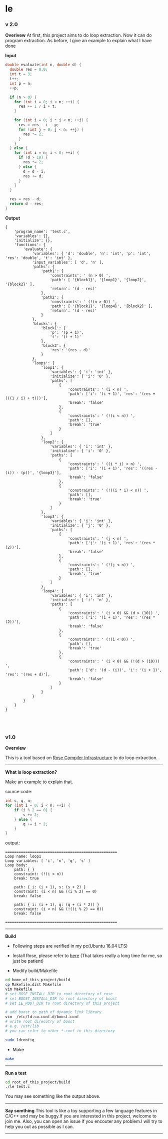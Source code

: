 # le

### v 2.0
**Overivew**
At first, this project aims to do loop extraction. Now it can do program extraction.
As before, I give an example to explain what I have done

**Input**
```C
double evaluate(int n, double d) {
  double res = 0.0;
  int t = 3;
  t++;
  int p = n;
  ++p;

  if (n > 0) {
    for (int i = 0; i < n; ++i) {
      res += 1 / i + t;
    }

    for (int i = 0; i * i < n; ++i) {
      res = res - i - p;
      for (int j = 0; j < n; ++j) {
        res *= 2;
      }
    }
  } else {
    for (int i = n; i < 0; ++i) {
      if (d > 10) {
        res *= 2;
      } else {
        d = d - i;
        res += d;
      }
    }
  }

  res = res - d;
  return d - res;
}

```
**Output**
```
{
    'program_name': 'test.c',
    'variables': {},
    'initialize': {},
    'functions': {
        'evaluate': {
            'variables': { 'd': 'double', 'n': 'int', 'p': 'int', 'res': 'double', 't': 'int' },
            'input_variables': [ 'd', 'n' ],
            'paths': {
                'path1': {
                    'constraints': ' (n > 0) ',
                    'path': [ '{block1}', '{loop1}', '{loop2}', '{block2}' ],
                    'return': '(d - res)'
                },
                'path2': {
                    'constraints': ' (!(n > 0)) ',
                    'path': [ '{block1}', '{loop4}', '{block2}' ],
                    'return': '(d - res)'
                }
            },
            'blocks': {
                'block1': {
                    'p': '(p + 1)',
                    't': '(t + 1)'
                },
                'block2': {
                    'res': '(res - d)'
                }
            },
            'loops': {
                'loop1': {
                    'variables': { 'i': 'int' },
                    'initialize': { 'i': '0' },
                    'paths': [
                        {
                            'constraints': ' (i < n) ',
                            'path': ['i': '(i + 1)', 'res': '(res + (((1 / i) + t)))'],
                            'break': 'false'
                        },
                        {
                            'constraints': ' (!(i < n)) ',
                            'path': [],
                            'break': 'true'
                        }
                    ]
                },
                'loop2': {
                    'variables': { 'i': 'int' },
                    'initialize': { 'i': '0' },
                    'paths': [
                        {
                            'constraints': ' ((i * i) < n) ',
                            'path': ['i': '(i + 1)', 'res': '((res - (i)) - (p))', '{loop3}'],
                            'break': 'false'
                        },
                        {
                            'constraints': ' (!((i * i) < n)) ',
                            'path': [],
                            'break': 'true'
                        }
                    ]
                },
                'loop3': {
                    'variables': { 'j': 'int' },
                    'initialize': { 'j': '0' },
                    'paths': [
                        {
                            'constraints': ' (j < n) ',
                            'path': ['j': '(j + 1)', 'res': '(res * (2))'],
                            'break': 'false'
                        },
                        {
                            'constraints': ' (!(j < n)) ',
                            'path': [],
                            'break': 'true'
                        }
                    ]
                },
                'loop4': {
                    'variables': { 'i': 'int' },
                    'initialize': { 'i': 'n' },
                    'paths': [
                        {
                            'constraints': ' (i < 0) && (d > (10)) ',
                            'path': ['i': '(i + 1)', 'res': '(res * (2))'],
                            'break': 'false'
                        },
                        {
                            'constraints': ' (!(i < 0)) ',
                            'path': [],
                            'break': 'true'
                        },
                        {
                            'constraints': ' (i < 0) && (!(d > (10))) ',
                            'path': ['d': '(d - (i))', 'i': '(i + 1)', 'res': '(res + d)'],
                            'break': 'false'
                        }
                    ]
                }
            }
        }
    }
}

```

<br/>
<br/>

### v1.0
**Overview**

This is a tool based on [Rose Compiler Infrastructure](http://rosecompiler.org/)  to do loop extraction.

***
**What is loop extraction?**

Make an example to explain that.

source code:

```C++
int s, q, n;
for (int i = 0; i < n; ++i) {
	if (i % 2 == 0) {
		s += 2;
	} else {
		q += i * 2;
	}
}

```

output:

```
==================================================
Loop name: loop1
Loop variables: [ 'i', 'n', 'q', 's' ]
Loop body:
    path: { }
    constraint: (!(i < n))
    break: true

    path: { i: (i + 1), s: (s + 2) }
    constraint: (i < n) && ((i % 2) == 0)
    break: false

    path: { i: (i + 1), q: (q + (i * 2)) }
    constraint: (i < n) && (!((i % 2) == 0))
    break: false

==================================================

```

***

**Build**

* Following steps are verified in my pc(Ubuntu 16.04 LTS)

* Install Rose, please refer to [here](http://rosecompiler.org/ROSE_HTML_Reference/installation.html) (That takes really a long time for me, so just be patient)

* Modify build/Makefile

```bash
cd home_of_this_project/build
cp Makefile.dist Makefile
vim Makefile
# set ROSE_INSTALL_DIR to root directory of rose 
# set BOOST_INSTALL_DIR to root directory of boost
# set LE_ROOT_DIR to root directory of this project

# add boost to path of dynamic link library
vim  /etc/ld.so.conf.d/boost.conf 
# write root direcotry of boost
# e.g. /usr/lib
# you can refer to other *.conf in this directory

sudo ldconfig

```
	
* Make
```bash
make
```
***

**Run a test**

```bash
cd root_of_this_project/build
./le test.c
```

You may see something like the output above.

***


**Say somthing**
This tool is like a toy supporting a few language features in C/C++ and may be buggy.If you are interested in this project, welcome to join me.
Also, you can open an issue if you encouter any problem.I will try to help you out as possible as I can.

***
